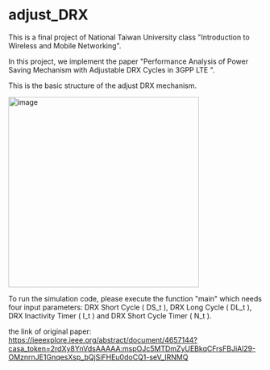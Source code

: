 # adjust_DRX
This is a final project of National Taiwan University class "Introduction to Wireless and Mobile Networking". 

In this project, we implement the paper "Performance Analysis of Power Saving Mechanism with Adjustable DRX Cycles in 3GPP LTE ".

This is the basic structure of the adjust DRX mechanism.

<img width="378" alt="image" src="https://github.com/Timchen0111/adjust_DRX/assets/75072997/da5e5ecc-d423-42e3-8aa1-0330b895ca09">

To run the simulation code, please execute the function "main" which needs four input parameters: DRX Short Cycle ( DS_t ), DRX Long Cycle ( DL_t ), DRX Inactivity Timer ( I_t ) and DRX Short Cycle Timer ( N_t ).

the link of original paper: https://ieeexplore.ieee.org/abstract/document/4657144?casa_token=2rdXy8YnVdsAAAAA:mspOJc5MTDmZyUEBkqCFrsFBJiAl29-OMznrnJE1GnqesXsp_bQjSiFHEu0doCQ1-seV_IRNMQ

